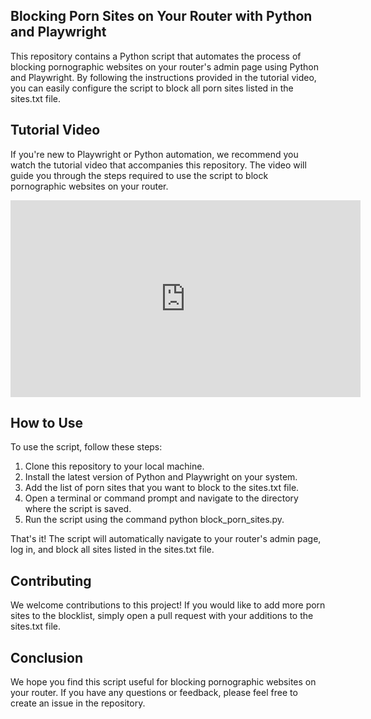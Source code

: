 ## Blocking Porn Sites on Your Router with Python and Playwright

This repository contains a Python script that automates the process of blocking pornographic websites on your router's admin page using Python and Playwright. By following the instructions provided in the tutorial video, you can easily configure the script to block all porn sites listed in the sites.txt file.
## Tutorial Video

If you're new to Playwright or Python automation, we recommend you watch the tutorial video that accompanies this repository. The video will guide you through the steps required to use the script to block pornographic websites on your router. 
<iframe width="560" height="315" src="https://www.youtube.com/embed/X1Q3MGhOElk" title="YouTube video player" frameborder="0" allow="accelerometer; autoplay; clipboard-write; encrypted-media; gyroscope; picture-in-picture; web-share" allowfullscreen></iframe>

## How to Use

To use the script, follow these steps:

1. Clone this repository to your local machine.
1. Install the latest version of Python and Playwright on your system.
1. Add the list of porn sites that you want to block to the sites.txt file.
1. Open a terminal or command prompt and navigate to the directory where the script is saved.
1. Run the script using the command python block_porn_sites.py.

That's it! The script will automatically navigate to your router's admin page, log in, and block all sites listed in the sites.txt file.
## Contributing

We welcome contributions to this project! If you would like to add more porn sites to the blocklist, simply open a pull request with your additions to the sites.txt file.
## Conclusion

We hope you find this script useful for blocking pornographic websites on your router. If you have any questions or feedback, please feel free to create an issue in the repository.
